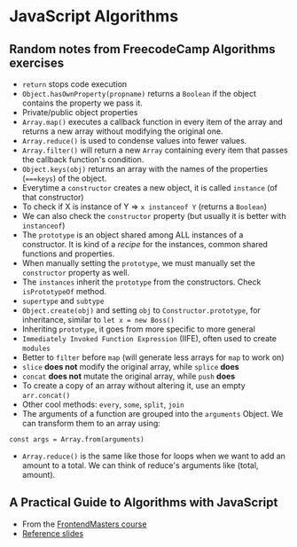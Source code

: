 # JavaScript Algorithms

## Random notes from FreecodeCamp Algorithms exercises

- `return` stops code execution
- `Object.hasOwnProperty(propname)` returns a `Boolean` if the object contains the property we pass it.
- Private/public object properties
- `Array.map()` executes a callback function in every item of the array and returns a new array without modifying the original one.
- `Array.reduce()` is used to condense values into fewer values.
- `Array.filter()` will return a new `Array` containing every item that passes the callback function's condition.
- `Object.keys(obj)` returns an array with the names of the properties (`===keys`) of the object.
- Everytime a `constructor` creates a new object, it is called `instance` (of that constructor)
- To check if X is instance of Y => `x instanceof Y` (returns a `Boolean`)
- We can also check the `constructor` property (but usually it is better with `instanceof`)
- The `prototype` is an object shared among ALL instances of a constructor. It is kind of a _recipe_ for the instances, common shared functions and properties.
- When manually setting the `prototype`, we must manually set the `constructor` property as well.
- The `instances` inherit the `prototype` from the constructors. Check `isPrototypeOf` method.
- `supertype` and `subtype`
- `Object.create(obj)` and setting `obj` to `Constructor.prototype`, for inheritance, similar to `let x = new Boss()`
- Inheriting `prototype`, it goes from more specific to more general
- `Immediately Invoked Function Expression` (IIFE), often used to create `modules`
- Better to `filter` before `map` (will generate less arrays for `map` to work on)
- `slice` **does not** modify the original array, while `splice` **does**
- `concat` **does not** mutate the original array, while `push` **does**
- To create a copy of an array without altering it, use an empty `arr.concat()`
- Other cool methods: `every`, `some`, `split`, `join`
- The arguments of a function are grouped into the `arguments` Object. We can transform them to an array using:

```
const args = Array.from(arguments)
```

- `Array.reduce()` is the same like those for loops when we want to add an amount to a total. We can think of reduce's arguments like (total, amount).

## A Practical Guide to Algorithms with JavaScript
- From the [FrontendMasters course](https://frontendmasters.com/courses/practical-algorithms/unique-sort-exercise/)
- [Reference slides](https://slides.com/bgando/intro-to-algorithms)

